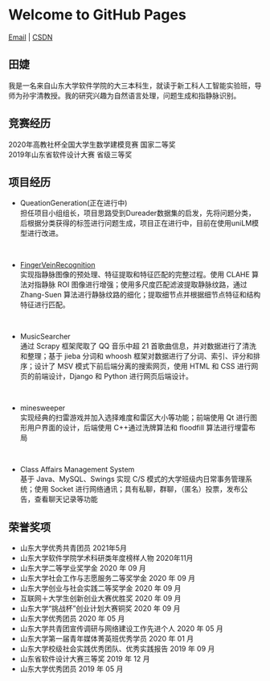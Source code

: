 # Welcome to GitHub Pages
[Email](mailto:ti_anjie@126.com) | [CSDN](https://blog.csdn.net/weixin_43445661?spm=1000.2115.3001.5343)
## 田婕
我是一名来自山东大学软件学院的大三本科生，就读于新工科人工智能实验班，导师为孙宇清教授。我的研究兴趣为自然语言处理，问题生成和指静脉识别。
## 竞赛经历
2020年高教社杯全国大学生数学建模竞赛 国家二等奖  
2019年山东省软件设计大赛 省级三等奖
## 项目经历
- QueationGeneration(正在进行中)<br/>
担任项目小组组长，项目思路受到Dureader数据集的启发，先将问题分类，后根据分类获得的标签进行问题生成，项目正在进行中，目前在使用uniLM模型进行改进。
<br/>

- [FingerVeinRecognition](https://github.com/takiee/finger-vein-recognition)<br/>
实现指静脉图像的预处理、特征提取和特征匹配的完整过程。使用 CLAHE 算法对指静脉 ROI 图像进行增强；使用多尺度匹配滤波提取静脉纹路，通过 Zhang-Suen 算法进行静脉纹路的细化；提取细节点并根据细节点特征和结构特征进行匹配。
<br/>

- MusicSearcher<br/>
通过 Scrapy 框架爬取了 QQ 音乐中超 21 首歌曲信息，并对数据进行了清洗和整理；基于 jieba 分词和 whoosh 框架对数据进行了分词、索引、评分和排序；设计了 MSV 模式下前后端分离的搜索网页，使用 HTML 和 CSS 进行网页的前端设计，Django 和 Python 进行网页后端设计。
<br/>

- minesweeper<br/>
实现经典的扫雷游戏并加入选择难度和雷区大小等功能；前端使用 Qt 进行图形用户界面的设计，后端使用 C++通过洗牌算法和 floodfill 算法进行埋雷布局
<br/>

- Class Affairs Management System<br/>
基于 Java、MySQL、Swings 实现 C/S 模式的大学班级内日常事务管理系统；使用 Socket 进行网络通讯；具有私聊，群聊，（匿名）投票，发布公告，查看聊天记录等功能

## 荣誉奖项
- 山东大学优秀共青团员  2021年5月
- 山东大学软件学院学术科研类年度榜样人物 2020年11月
- 山东大学二等学业奖学金 2020 年 09 月
- 山东大学社会工作与志愿服务二等奖学金 2020 年 09 月
- 山东大学创业与社会实践二等奖学金 2020 年 09 月
- 互联网＋大学生创新创业大赛优胜奖 2020 年 09 月
- 山东大学“挑战杯”创业计划大赛铜奖 2020 年 09 月
- 山东大学优秀团员 2020 年 05 月
- 山东大学共青团宣传调研与网络建设工作先进个人 2020 年 05 月
- 山东大学第一届青年媒体菁英班优秀学员 2020 年 01 月
- 山东大学校级社会实践优秀团队、优秀实践报告 2019 年 09 月
- 山东省软件设计大赛三等奖 2019 年 12 月
- 山东大学优秀团员  2019 年 05 月
